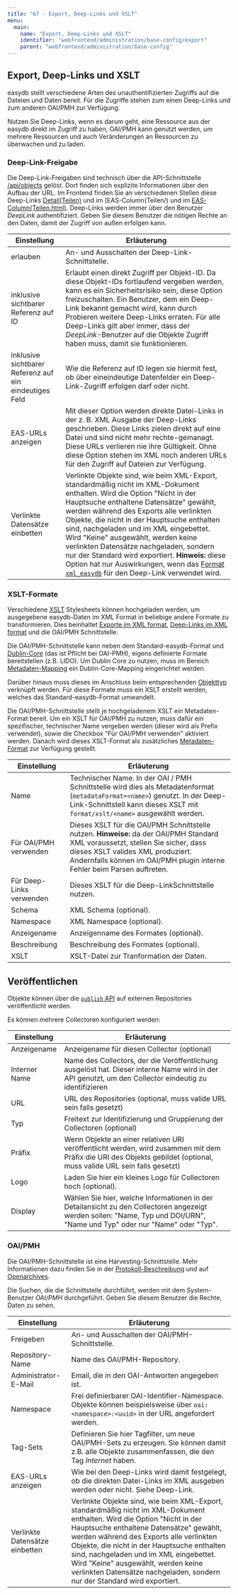```yaml
---
title: "67 - Export, Deep-Links und XSLT"
menu:
  main:
    name: "Export, Deep-Links und XSLT"
    identifier: "webfrontend/administration/base-config/export"
    parent: "webfrontend/administration/base-config"
---
```

## Export, Deep-Links und XSLT

easydb stellt verschiedene Arten des unauthentifizierten Zugriffs auf die Dateien und Daten bereit. Für die Zugriffe stehen zum einen Deep-Links und zum anderen OAI/PMH zur Verfügung.

Nutzen Sie Deep-Links, wenn es darum geht, eine Ressource aus der easydb direkt im Zugriff zu haben, OAI/PMH kann genutzt werden, um mehrere Ressourcen und auch Veränderungen an Ressourcen zu überwachen und zu laden.

### Deep-Link-Freigabe

Die Deep-Link-Freigaben sind technisch über die API-Schnittstelle [/api/objects](https://docs.easydb.de/en/technical/api/objects) gelöst. Dort finden sich explizite Informationen über den Aufbau der URL. Im Frontend finden Sie an verschiedenen Stellen diese Deep-Links [Detail(Teilen)]() und im [EAS-Column(Teilen/) und im [EAS-Column(Teilen.html)](). Deep-Links werden immer über den Benutzer *DeepLink* authentifiziert. Geben Sie diesem Benutzer die nötigen Rechte an den Daten, damit der Zugriff von außen erfolgen kann.

|Einstellung | Erläuterung |
|----|---|
|erlauben| An- und Ausschalten der Deep-Link-Schnittstelle. |
|inklusive sichtbarer Referenz auf ID| Erlaubt einen direkt Zugriff per Objekt-ID. Da diese Objekt-IDs fortlaufend vergeben werden, kann es ein Sicherheitsrisiko sein, diese Option freizuschalten. Ein Benutzer, dem ein Deep-Link bekannt gemacht wird, kann durch Probieren weitere Deep-Links erraten. Für alle Deep-Links gilt aber immer, dass der *DeepLink*-Benutzer auf die Objekte Zugriff haben muss, damit sie funktionieren. |
|inklusive sichtbarer Referenz auf ein eindeutiges Feld| Wie die Referenz auf ID legen sie hiermit fest, ob über eineindeutige Datenfelder ein Deep-Link-Zugriff erfolgen darf oder nicht.|
|EAS-URLs anzeigen|Mit dieser Option werden direkte Datei-Links in der z. B. XML Ausgabe der Deep-Links geschrieben. Diese Links zielen direkt auf eine Datei und sind nicht mehr rechte-gemanagt. Diese URLs verlieren nie ihre Gültigkeit. Ohne diese Option stehen im XML noch anderen URLs für den Zugriff auf Dateien zur Verfügung. |
| Verlinkte Datensätze einbetten | Verlinkte Objekte sind, wie beim XML-Export, standardmäßig nicht im XML-Dokument enthalten. Wird die Option "Nicht in der Hauptsuche enthaltene Datensätze" gewählt, werden während des Exports alle verlinkten Objekte, die nicht in der Hauptsuche enthalten sind, nachgeladen und im XML eingebettet. Wird "Keine" ausgewählt, werden keine verlinkten Datensätze nachgeladen, sondern nur der Standard wird exportiert. **Hinweis:** diese Option hat nur Auswirkungen, wenn das [Format `xml_easydb`](https://docs.easydb.de/en/technical/api/objects/#path-part-format) für den Deep-Link verwendet wird. |

### XSLT-Formate

Verschiedene [XSLT](https://www.w3.org/TR/xslt/) Stylesheets können hochgeladen werden, um ausgegebene easydb-Daten im XML Format in beliebige andere Formate zu transformieren. Dies beinhaltet [Exporte im XML format](/de/webfrontend/datamanagement/features/export/#daten), [Deep-Links im XML format](/en/technical/api/objects/#path-part-format) und die OAI/PMH Schnittstelle.

Die OAI/PMH-Schnittstelle kann neben dem Standard-easydb-Format und [Dublin-Core](http://dublincore.org/) (das ist Pflicht bei OAI-PMH), eigens definierte Formate bereitstellen (z.B. LIDO). Um Dublin Core zu nutzen, muss im Bereich [Metadaten-Mapping](../../profiles) ein Dublin-Core-Mapping eingerichtet werden.

Darüber hinaus muss dieses im Anschluss beim entsprechenden [Objekttyp](../../datamodel/objecttype) verknüpft werden. Für diese Formate muss ein XSLT erstellt werden, welches das Standard-easydb-Format umwandelt.

Die OAI/PMH-Schnittstelle stellt je hochgeladenem XSLT ein Metadaten-Format bereit. Um ein XSLT für OAI/PMH zu nutzen, muss dafür ein spezifischer, technischer Name vergeben werden (dieser wird als Prefix verwendet), sowie die Checkbox "Für OAI/PMH verwenden" aktiviert werden. Danach wird dieses XSLT-Format als zusätzliches [Metadaten-Format](/en/technical/protocols/oai-pmh/#metadata-formats) zur Verfügung gestellt.

|Einstellung | Erläuterung |
| ------ |  -------- |
| Name | Technischer Name. In der OAI / PMH Schnittstelle wird dies als Metadatenformat (`metadataFormat=<name>`) genutzt. In der Deep-Link-Schnittstell kann dieses XSLT mit `format/xslt/<name>` ausgewählt werden. |
| Für OAI/PMH verwenden | Dieses XSLT für die OAI/PMH Schnittstelle nutzen. **Hinweise:** da der OAI/PMH Standard XML voraussetzt, stellen Sie sicher, dass dieses XSLT valides XML produziert. Andernfalls können im OAI/PMH plugin interne Fehler beim Parsen auftreten. |
| Für Deep-Links verwenden | Dieses XSLT für die Deep-LinkSchnittstelle nutzen. |
| Schema | XML Schema (optional). |
| Namespace | XML Namespace (optional). |
| Anzeigename | Anzeigenname des Formates (optional). |
| Beschreibung | Beschreibung des Formates (optional). |
| XSLT | XSLT-Datei zur Tranformation der Daten. |

## Veröffentlichen

Objekte können über die [`publish` API](/en/technical/api/publish/#publish-an-object) auf externen Repositories veröffentlicht werden.

Es können mehrere Collectoren konfiguriert werden:

|Einstellung | Erläuterung |
|---|---|
| Anzeigename | Anzeigename für diesen Collector (optional) |
| Interner Name| Name des Collectors, der die Veröffentlichung ausgelöst hat. Dieser interne Name wird in der API genutzt, um den Collector eindeutig zu identifizieren |
| URL | URL des Repositories (optional, muss valide URL sein falls gesetzt) |
| Typ | Freitext zur Identifizierung und Gruppierung der Collectoren (optional) |
| Präfix | Wenn Objekte an einer relativen URI veröffentlicht werden, wird zusammen mit dem Präfix die URI des Objekts gebildet (optional, muss valide URL sein falls gesetzt) |
| Logo | Laden Sie hier ein kleines Logo für Collectoren hoch (optional). |
| Display | Wählen Sie hier, welche Informationen in der Detailansicht zu den Collectoren angezeigt werden sollen: "Name, Typ und DOI/URN", "Name und Typ" oder nur "Name" oder "Typ". |

### OAI/PMH

Die OAI/PMH-Schnittstelle ist eine Harvesting-Schnittstelle. Mehr Informationen dazu finden Sie in der [Protokoll-Beschreibung](https://docs.easydb.de/en/technical/protocols/oai-pmh) und auf [Openarchives](http://www.openarchives.org/).

Die Suchen, die die Schnittstelle durchführt, werden mit dem System-Benutzer *OAI/PMH* durchgeführt. Geben Sie diesem Benutzer die Rechte, Daten zu sehen.

|Einstellung | Erläuterung |
|----|---|
|Freigeben| An- und Ausschalten der OAI/PMH-Schnittstelle. |
|Repository-Name| Name des OAI/PMH-Repository. |
|Administrator-E-Mail| Email, die in den OAI-Antworten angegeben ist. |
|Namespace| Frei definierbarer OAI-Identifier-Namespace. Objekte können beispielsweise über `oai:<namespace>:<uuid>` in der URL angefordert werden. |
|Tag-Sets|Definieren Sie hier Tagfilter, um neue OAI/PMH-Sets zu erzeugen. Sie können damit z.B. alle Objekte zusammenfassen, die den Tag *Internet* haben. |
|EAS-URLs anzeigen|Wie bei den Deep-Links wird damit festgelegt, ob die direkten Datei-Links im XML ausgeben werden oder nicht. Siehe Deep-Link.|
| Verlinkte Datensätze einbetten | Verlinkte Objekte sind, wie beim XML-Export, standardmäßig nicht im XML-Dokument enthalten. Wird die Option "Nicht in der Hauptsuche enthaltene Datensätze" gewählt, werden während des Exports alle verlinkten Objekte, die nicht in der Hauptsuche enthalten sind, nachgeladen und im XML eingebettet. Wird "Keine" ausgewählt, werden keine verlinkten Datensätze nachgeladen, sondern nur der Standard wird exportiert. |

